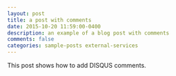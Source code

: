 ```yaml
---
layout: post
title: a post with comments
date: 2015-10-20 11:59:00-0400
description: an example of a blog post with comments
comments: false
categories: sample-posts external-services
---
```

This post shows how to add DISQUS comments.
